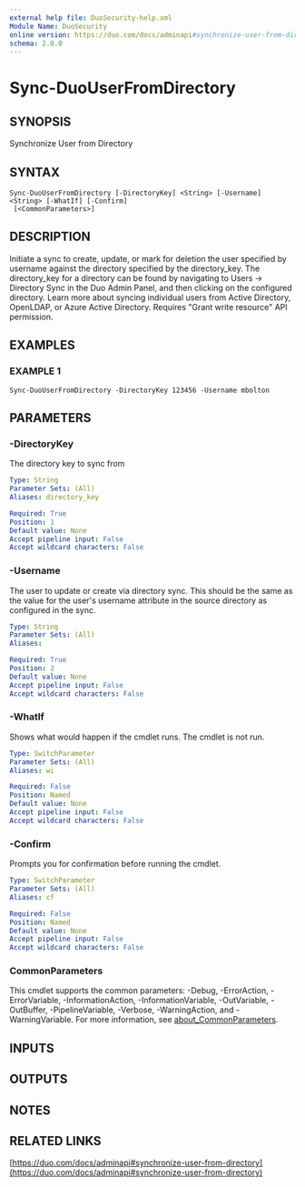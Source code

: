 ```yaml
---
external help file: DuoSecurity-help.xml
Module Name: DuoSecurity
online version: https://duo.com/docs/adminapi#synchronize-user-from-directory
schema: 2.0.0
---
```


# Sync-DuoUserFromDirectory

## SYNOPSIS
Synchronize User from Directory

## SYNTAX

```
Sync-DuoUserFromDirectory [-DirectoryKey] <String> [-Username] <String> [-WhatIf] [-Confirm]
 [<CommonParameters>]
```

## DESCRIPTION
Initiate a sync to create, update, or mark for deletion the user specified by username against the directory specified by the directory_key.
The directory_key for a directory can be found by navigating to Users -\> Directory Sync in the Duo Admin Panel, and then clicking on the configured directory.
Learn more about syncing individual users from Active Directory, OpenLDAP, or Azure Active Directory.
Requires "Grant write resource" API permission.

## EXAMPLES

### EXAMPLE 1
```
Sync-DuoUserFromDirectory -DirectoryKey 123456 -Username mbolton
```

## PARAMETERS

### -DirectoryKey
The directory key to sync from

```yaml
Type: String
Parameter Sets: (All)
Aliases: directory_key

Required: True
Position: 1
Default value: None
Accept pipeline input: False
Accept wildcard characters: False
```

### -Username
The user to update or create via directory sync.
This should be the same as the value for the user's username attribute in the source directory as configured in the sync.

```yaml
Type: String
Parameter Sets: (All)
Aliases:

Required: True
Position: 2
Default value: None
Accept pipeline input: False
Accept wildcard characters: False
```

### -WhatIf
Shows what would happen if the cmdlet runs.
The cmdlet is not run.

```yaml
Type: SwitchParameter
Parameter Sets: (All)
Aliases: wi

Required: False
Position: Named
Default value: None
Accept pipeline input: False
Accept wildcard characters: False
```

### -Confirm
Prompts you for confirmation before running the cmdlet.

```yaml
Type: SwitchParameter
Parameter Sets: (All)
Aliases: cf

Required: False
Position: Named
Default value: None
Accept pipeline input: False
Accept wildcard characters: False
```

### CommonParameters
This cmdlet supports the common parameters: -Debug, -ErrorAction, -ErrorVariable, -InformationAction, -InformationVariable, -OutVariable, -OutBuffer, -PipelineVariable, -Verbose, -WarningAction, and -WarningVariable. For more information, see [about_CommonParameters](http://go.microsoft.com/fwlink/?LinkID=113216).

## INPUTS

## OUTPUTS

## NOTES

## RELATED LINKS

[https://duo.com/docs/adminapi#synchronize-user-from-directory](https://duo.com/docs/adminapi#synchronize-user-from-directory)

